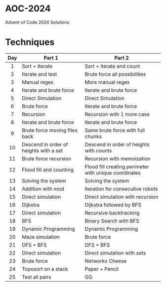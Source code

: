 # AOC-2024
Advent of Code 2024 Solutions

# Techniques
| Day | Part 1 | Part 2 |
| :---: | --- | --- |
| 1 | Sort + Iterate | Sort + Iterate and count |
| 2 | Iterate and test | Brute force all possibilities |
| 3 | Manual regex | More manual regex |
| 4 | Iterate and brute force | Iterate and brute force |
| 5 | Direct Simulation | Direct Simulation |
| 6 | Brute force | Iterate and brute force |
| 7 | Recursion | Recursion with 1 more case |
| 8 | Iterate and brute force | Iterate and brute force |
| 9 | Brute force moving files back | Same brute force with full chunks |
| 10 | Descend in order of heights with a set | Descend in order of heights with counts |
| 11 | Brute force recursion | Recursion with memoization |
| 12 | Flood fill and counting | Flood fill creating perimeter with unique coordinates |
| 13 | Solving the system | Solving the system |
| 14 | Addition with mod | Iteration for consecutive robots |
| 15 | Direct simulation | Direct simulation with recursion |
| 16 | Dijkstra | Dijkstra followed by BFS |
| 17 | Direct simulation | Recursive backtracking |
| 18 | BFS | Binary Search with BFS |
| 19 | Dynamic Programming | Dynamic Programming |
| 20 | Maze simulation | Brute force |
| 21 | DFS + BFS | DFS + BFS |
| 22 | Direct simulation | Direct simulation with sets |
| 23 | Brute force | Networkx Cheese |
| 24 | Toposort on a stack | Paper + Pencil |
| 25 | Test all pairs | GG |